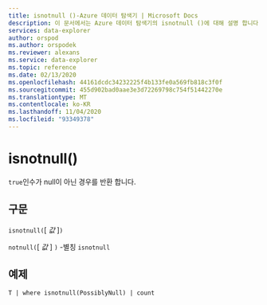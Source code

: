 ```yaml
---
title: isnotnull ()-Azure 데이터 탐색기 | Microsoft Docs
description: 이 문서에서는 Azure 데이터 탐색기의 isnotnull ()에 대해 설명 합니다.
services: data-explorer
author: orspod
ms.author: orspodek
ms.reviewer: alexans
ms.service: data-explorer
ms.topic: reference
ms.date: 02/13/2020
ms.openlocfilehash: 44161dcdc34232225f4b133fe0a569fb818c3f0f
ms.sourcegitcommit: 455d902bad0aae3e3d72269798c754f51442270e
ms.translationtype: MT
ms.contentlocale: ko-KR
ms.lasthandoff: 11/04/2020
ms.locfileid: "93349378"
---
```

# <a name="isnotnull"></a>isnotnull()

`true`인수가 null이 아닌 경우를 반환 합니다.

## <a name="syntax"></a>구문

`isnotnull(`[ *값* ]`)`

`notnull(`[ *값* ] `)` -별칭 `isnotnull`

## <a name="example"></a>예제

```kusto
T | where isnotnull(PossiblyNull) | count
```
